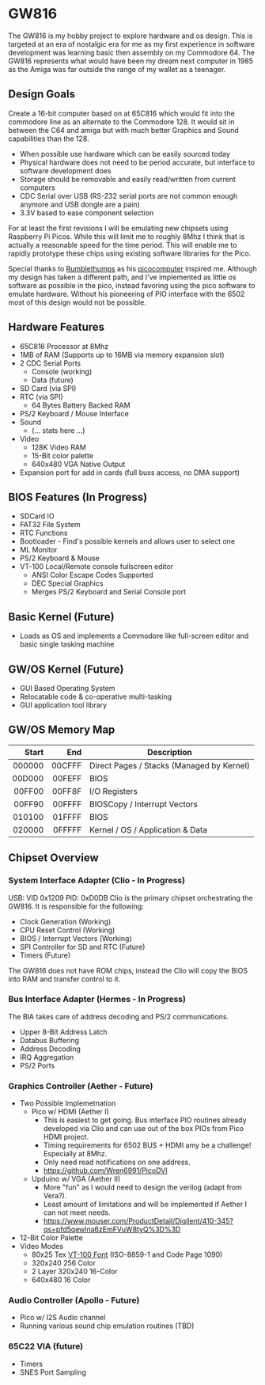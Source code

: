 # GW816
The GW816 is my hobby project to explore hardware and os design.  This is targeted at an era
of nostalgic era for me as my first experience in software development was learning basic then assembly
on my Commodore 64.  The GW816 represents what would have been my dream next computer in 1985 as the Amiga
was far outside the range of my wallet as a teenager.

## Design Goals
Create a 16-bit computer based on at 65C816 which would fit into the commodore line as an alternate to
the Commodore 128.  It would sit in between the C64 and amiga but with much better Graphics and Sound
capabilities than the 128.

* When possible use hardware which can be easily sourced today
* Physical hardware does not need to be period accurate, but interface to software development does
* Storage should be removable and easily read/written from current computers
* CDC Serial over USB (RS-232 serial ports are not common enough anymore and USB dongle are a pain)
* 3.3V based to ease component selection

For at least the first revisions I will be emulating new chipsets using Raspberry Pi Picos.  While this will 
limit me to roughly 8Mhz I think that is actually a reasonable speed for the time period.  This will enable
me to rapidly prototype these chips using existing software libraries for the Pico.

Special thanks to [Rumblethumps](https://www.youtube.com/@rumbledethumps) as his 
[picocomputer](https://github.com/picocomputer) inspired me.  Although my design has taken a different path, 
and I've implemented as little os software as possible in the pico, instead favoring using the pico software
to emulate hardware.  Without his pioneering of PIO interface with the 6502 most of this design would not be
possible.

## Hardware Features
* 65C816 Processor at 8Mhz
* 1MB of RAM (Supports up to 16MB via memory expansion slot)
* 2 CDC Serial Ports
  * Console (working)
  * Data (future)
* SD Card (via SPI)
* RTC (via SPI)
  * 64 Bytes Battery Backed RAM
* PS/2 Keyboard / Mouse Interface
* Sound 
  * (... stats here ...)
* Video
  * 128K Video RAM
  * 15-Bit color palette
  * 640x480 VGA Native Output
* Expansion port for add in cards (full buss access, no DMA support)

## BIOS Features (In Progress)
* SDCard IO
* FAT32 File System
* RTC Functions
* Bootloader - Find's possible kernels and allows user to select one
* ML Monitor
* PS/2 Keyboard & Mouse
* VT-100 Local/Remote console fullscreen editor
  * ANSI Color Escape Codes Supported
  * DEC Special Graphics
  * Merges PS/2 Keyboard and Serial Console port

## Basic Kernel (Future)
* Loads as OS and implements a Commodore like full-screen editor and basic single tasking machine

## GW/OS Kernel (Future)
* GUI Based Operating System
* Relocatable code & co-operative multi-tasking
* GUI application tool library

## GW/OS Memory Map
|  Start |    End | Description                               |
|-------:|-------:|-------------------------------------------|
| 000000 | 00CFFF | Direct Pages / Stacks (Managed by Kernel) |
| 00D000 | 00FEFF | BIOS                                      |
| 00FF00 | 00FF8F | I/O Registers                             |
| 00FF90 | 00FFFF | BIOSCopy / Interrupt Vectors              |
| 010100 | 01FFFF | BIOS                                      |
| 020000 | 0FFFFF | Kernel / OS / Application & Data          |

## Chipset Overview

### System Interface Adapter (Clio - In Progress)
USB: VID 0x1209 PID: 0xD0DB
Clio is the primary chipset orchestrating the GW816.  It is responsible for the following:
* Clock Generation (Working)
* CPU Reset Control (Working)
* BIOS / Interrupt Vectors (Working)
* SPI Controller for SD and RTC (Future)
* Timers (Future)

The GW816 does not have ROM chips, instead the Clio will copy the BIOS into RAM and transfer
control to it.

### Bus Interface Adapter (Hermes - In Progress)
The BIA takes care of address decoding and PS/2 communications.
* Upper 8-Bit Address Latch
* Databus Buffering
* Address Decoding
* IRQ Aggregation
* PS/2 Ports

### Graphics Controller (Aether - Future)
* Two Possible Implemetnation
  * Pico w/ HDMI (Aether I)
    * This is easiest to get going.  Bus interface PIO routines already developed via Clio and can use out of the box PIOs from Pico HDMI project.
    * Timing requirements for 6502 BUS + HDMI amy be a challenge! Especially at 8Mhz.
    * Only need read notifications on one address.
    * https://github.com/Wren6991/PicoDVI
  * Upduino w/ VGA (Aether II)
    * More "fun" as I would need to design the verilog (adapt from Vera?).
    * Least amount of limitations and will be implemented if Aether I can not meet needs.
    * https://www.mouser.com/ProductDetail/Digilent/410-345?qs=pfd5qewlna6zEmFVuW8tyQ%3D%3D
* 12-Bit Color Palette
* Video Modes
  * 80x25 Tex [VT-100 Font](https://en.wikipedia.org/wiki/VT100_encoding) (ISO-8859-1 and Code Page 1090)
  * 320x240 256 Color
  * 2 Layer 320x240 16-Color
  * 640x480 16 Color

### Audio Controller (Apollo - Future)
* Pico w/ I2S Audio channel
* Running various sound chip emulation routines (TBD)

### 65C22 VIA (future)
* Timers
* SNES Port Sampling